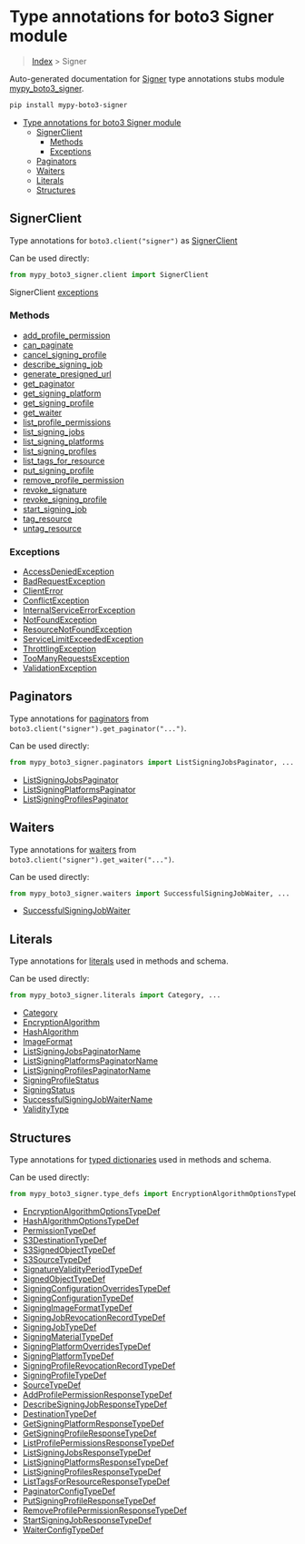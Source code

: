 # Type annotations for boto3 Signer module

> [Index](../index.md) > Signer

Auto-generated documentation for [Signer](https://boto3.amazonaws.com/v1/documentation/api/latest/reference/services/signer.html#Signer)
type annotations stubs module [mypy_boto3_signer](https://pypi.org/project/mypy-boto3-signer/).

```bash
pip install mypy-boto3-signer
```

- [Type annotations for boto3 Signer module](#type-annotations-for-boto3-signer-module)
  - [SignerClient](#signerclient)
    - [Methods](#methods)
    - [Exceptions](#exceptions)
  - [Paginators](#paginators)
  - [Waiters](#waiters)
  - [Literals](#literals)
  - [Structures](#structures)

## SignerClient

Type annotations for  `boto3.client("signer")` as [SignerClient](./client.md)

Can be used directly:

```python
from mypy_boto3_signer.client import SignerClient
```


SignerClient [exceptions](./client.md#exceptions)



### Methods
- [add_profile_permission](./client.md#add-profile-permission)
- [can_paginate](./client.md#can-paginate)
- [cancel_signing_profile](./client.md#cancel-signing-profile)
- [describe_signing_job](./client.md#describe-signing-job)
- [generate_presigned_url](./client.md#generate-presigned-url)
- [get_paginator](./client.md#get-paginator)
- [get_signing_platform](./client.md#get-signing-platform)
- [get_signing_profile](./client.md#get-signing-profile)
- [get_waiter](./client.md#get-waiter)
- [list_profile_permissions](./client.md#list-profile-permissions)
- [list_signing_jobs](./client.md#list-signing-jobs)
- [list_signing_platforms](./client.md#list-signing-platforms)
- [list_signing_profiles](./client.md#list-signing-profiles)
- [list_tags_for_resource](./client.md#list-tags-for-resource)
- [put_signing_profile](./client.md#put-signing-profile)
- [remove_profile_permission](./client.md#remove-profile-permission)
- [revoke_signature](./client.md#revoke-signature)
- [revoke_signing_profile](./client.md#revoke-signing-profile)
- [start_signing_job](./client.md#start-signing-job)
- [tag_resource](./client.md#tag-resource)
- [untag_resource](./client.md#untag-resource)




### Exceptions
- [AccessDeniedException](./client.md#accessdeniedexception)
- [BadRequestException](./client.md#badrequestexception)
- [ClientError](./client.md#clienterror)
- [ConflictException](./client.md#conflictexception)
- [InternalServiceErrorException](./client.md#internalserviceerrorexception)
- [NotFoundException](./client.md#notfoundexception)
- [ResourceNotFoundException](./client.md#resourcenotfoundexception)
- [ServiceLimitExceededException](./client.md#servicelimitexceededexception)
- [ThrottlingException](./client.md#throttlingexception)
- [TooManyRequestsException](./client.md#toomanyrequestsexception)
- [ValidationException](./client.md#validationexception)






## Paginators

Type annotations for [paginators](./paginators.md) from `boto3.client("signer").get_paginator("...")`.

Can be used directly:

```python
from mypy_boto3_signer.paginators import ListSigningJobsPaginator, ...
```

- [ListSigningJobsPaginator](./paginators.md#listsigningjobspaginator)
- [ListSigningPlatformsPaginator](./paginators.md#listsigningplatformspaginator)
- [ListSigningProfilesPaginator](./paginators.md#listsigningprofilespaginator)




## Waiters

Type annotations for [waiters](./waiters.md) from `boto3.client("signer").get_waiter("...")`.

Can be used directly:

```python
from mypy_boto3_signer.waiters import SuccessfulSigningJobWaiter, ...
```

- [SuccessfulSigningJobWaiter](./waiters.md#successfulsigningjobwaiter)




## Literals

Type annotations for [literals](./literals.md) used in methods and schema.

Can be used directly:

```python
from mypy_boto3_signer.literals import Category, ...
```

- [Category](./literals.md#category)
- [EncryptionAlgorithm](./literals.md#encryptionalgorithm)
- [HashAlgorithm](./literals.md#hashalgorithm)
- [ImageFormat](./literals.md#imageformat)
- [ListSigningJobsPaginatorName](./literals.md#listsigningjobspaginatorname)
- [ListSigningPlatformsPaginatorName](./literals.md#listsigningplatformspaginatorname)
- [ListSigningProfilesPaginatorName](./literals.md#listsigningprofilespaginatorname)
- [SigningProfileStatus](./literals.md#signingprofilestatus)
- [SigningStatus](./literals.md#signingstatus)
- [SuccessfulSigningJobWaiterName](./literals.md#successfulsigningjobwaitername)
- [ValidityType](./literals.md#validitytype)




## Structures


Type annotations for [typed dictionaries](./type_defs.md) used in methods and schema.

Can be used directly:

```python
from mypy_boto3_signer.type_defs import EncryptionAlgorithmOptionsTypeDef, ...
```

- [EncryptionAlgorithmOptionsTypeDef](./type_defs.md#encryptionalgorithmoptionstypedef)
- [HashAlgorithmOptionsTypeDef](./type_defs.md#hashalgorithmoptionstypedef)
- [PermissionTypeDef](./type_defs.md#permissiontypedef)
- [S3DestinationTypeDef](./type_defs.md#s3destinationtypedef)
- [S3SignedObjectTypeDef](./type_defs.md#s3signedobjecttypedef)
- [S3SourceTypeDef](./type_defs.md#s3sourcetypedef)
- [SignatureValidityPeriodTypeDef](./type_defs.md#signaturevalidityperiodtypedef)
- [SignedObjectTypeDef](./type_defs.md#signedobjecttypedef)
- [SigningConfigurationOverridesTypeDef](./type_defs.md#signingconfigurationoverridestypedef)
- [SigningConfigurationTypeDef](./type_defs.md#signingconfigurationtypedef)
- [SigningImageFormatTypeDef](./type_defs.md#signingimageformattypedef)
- [SigningJobRevocationRecordTypeDef](./type_defs.md#signingjobrevocationrecordtypedef)
- [SigningJobTypeDef](./type_defs.md#signingjobtypedef)
- [SigningMaterialTypeDef](./type_defs.md#signingmaterialtypedef)
- [SigningPlatformOverridesTypeDef](./type_defs.md#signingplatformoverridestypedef)
- [SigningPlatformTypeDef](./type_defs.md#signingplatformtypedef)
- [SigningProfileRevocationRecordTypeDef](./type_defs.md#signingprofilerevocationrecordtypedef)
- [SigningProfileTypeDef](./type_defs.md#signingprofiletypedef)
- [SourceTypeDef](./type_defs.md#sourcetypedef)
- [AddProfilePermissionResponseTypeDef](./type_defs.md#addprofilepermissionresponsetypedef)
- [DescribeSigningJobResponseTypeDef](./type_defs.md#describesigningjobresponsetypedef)
- [DestinationTypeDef](./type_defs.md#destinationtypedef)
- [GetSigningPlatformResponseTypeDef](./type_defs.md#getsigningplatformresponsetypedef)
- [GetSigningProfileResponseTypeDef](./type_defs.md#getsigningprofileresponsetypedef)
- [ListProfilePermissionsResponseTypeDef](./type_defs.md#listprofilepermissionsresponsetypedef)
- [ListSigningJobsResponseTypeDef](./type_defs.md#listsigningjobsresponsetypedef)
- [ListSigningPlatformsResponseTypeDef](./type_defs.md#listsigningplatformsresponsetypedef)
- [ListSigningProfilesResponseTypeDef](./type_defs.md#listsigningprofilesresponsetypedef)
- [ListTagsForResourceResponseTypeDef](./type_defs.md#listtagsforresourceresponsetypedef)
- [PaginatorConfigTypeDef](./type_defs.md#paginatorconfigtypedef)
- [PutSigningProfileResponseTypeDef](./type_defs.md#putsigningprofileresponsetypedef)
- [RemoveProfilePermissionResponseTypeDef](./type_defs.md#removeprofilepermissionresponsetypedef)
- [StartSigningJobResponseTypeDef](./type_defs.md#startsigningjobresponsetypedef)
- [WaiterConfigTypeDef](./type_defs.md#waiterconfigtypedef)
